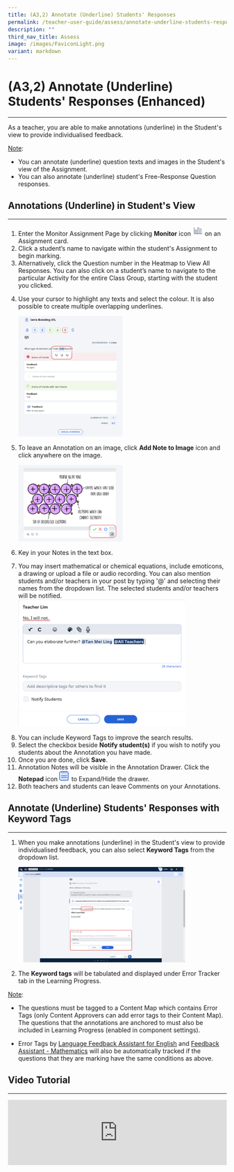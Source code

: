 ```yaml
---
title: (A3,2) Annotate (Underline) Students' Responses
permalink: /teacher-user-guide/assess/annotate-underline-students-responses/
description: ""
third_nav_title: Assess
image: /images/FaviconLight.png
variant: markdown
---
```

<h1 id="-3b-annotate-underline-students-responses">(A3,2) Annotate (Underline) Students' Responses (Enhanced)</h1><hr>
<p>As a teacher, you are able to make annotations (underline) in the Student's view to provide individualised feedback.</p>
<p><u>Note</u>:</p>
<ul>
<li>You can annotate (underline) question texts and images in the Student's view of the Assignment.</li>
<li>You can also annotate (underline) student's Free-Response Question responses.</li>
</ul>
<h2 id="-annotations-underline-in-student-s-view-">Annotations (Underline) in Student's View</h2>
<hr>
<ol>
<li>Enter the Monitor Assignment Page by clicking <strong>Monitor</strong> icon <img style="width:1.5rem; display: inline;" src="/images/Icons/Monitor.svg"> on an Assignment card.</li>
<li>Click a student’s name to navigate within the student's Assignment to begin marking. </li>
<li>Alternatively, click the Question number in the Heatmap to View All Responses. You can also click on a student’s name to navigate to the particular Activity for the entire Class Group, starting with the student you clicked.</li>
<li><p>Use your cursor to highlight any texts and select the colour. It is also possible to create multiple overlapping underlines.</p>
<p><img alt="Annotate (Underline) Students' Responses" style="width: 50%;" src="/images/2Teacher/As-Annotation.png"></p>
</li>
<li><p>To leave an Annotation on an image, click <strong>Add Note to Image</strong> icon and click anywhere on the image.</p>
<p><img alt="Annotate (Underline) Students' Responses" style="width: 50%;" src="/images/2Teacher/As-Annotation1.png"></p>
</li>
<li><p>Key in your Notes in the text box.</p>
</li>
<li>You may insert mathematical or chemical equations, include emoticons, a drawing or upload a file or audio recording. You can also mention students and/or teachers in your post by typing '@' and selecting their names from the dropdown list. The selected students and/or teachers will be notified.</li>
<img alt="Annotate (Underline) Students' Responses" style="width: 80%;" src="/images/2Teacher/As_TeacherComments2.png"><p></p>
<li>You can include Keyword Tags to improve the search results.</li>
<li>Select the checkbox beside <strong>Notify student(s)</strong> if you wish to notify you students about the Annotation you have made.</li>
<li>Once you are done, click <strong>Save</strong>.</li>
<li>Annotation Notes will be visible in the Annotation Drawer. Click the <strong>Notepad</strong> icon <img style="width:1.5rem; display: inline;" src="/images/Icons/Note.svg"> to Expand/Hide the drawer.</li>
<li>Both teachers and students can leave Comments on your Annotations.</li>
</ol>
<h2>Annotate (Underline) Students' Responses with Keyword Tags</h2>
<hr>
<ol>
    <li>
        <p>When you make annotations (underline) in the Student's view to provide individualised feedback, you can also select <strong>Keyword Tags</strong> from the dropdown list.</p>
        <p><img alt="Annotate (Underline) Students' Responses" style="width: 80%;" src="/images/2Teacher/As_Annotation2.png"></p>
    </li>
    <li>
        <p>The <strong>Keyword tags</strong> will be tabulated and displayed under Error Tracker tab in the Learning Progress.</p>
    </li>
</ol>
<p><u>Note</u>: 
</p><ul><li>
The questions must be tagged to a Content Map which contains Error Tags (only Content Approvers can add error tags to their Content Map). The questions that the annotations are anchored to must also be included in Learning Progress (enabled in component settings).</li><p></p>
<li>Error Tags by <a target="_blank" href="/teacher-user-guide/assess/add-language-feedback-assistant-for-english/">Language Feedback Assistant for English</a> and <a target="_blank" href="/teacher-user-guide/assess/add-mathematics-feedback-assistant/">Feedback Assistant - Mathematics</a> will also be automatically tracked if the questions that they are marking have the same conditions as above. </li>
</ul>
<h2>Video Tutorial</h2>
<hr>
<div class="bp-youtube">
<iframe allowfullscreen="" allow="accelerometer; autoplay; clipboard-write; encrypted-media; gyroscope; picture-in-picture; web-share" frameborder="0" title="SLS R19 Underline &amp; Annotate" src="https://www.youtube.com/embed/YwwtPTHk_kc" height="100%" width="100%"></iframe>
</div>